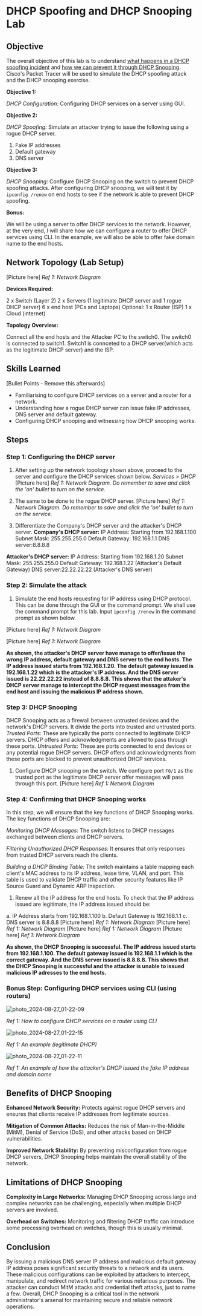 # DHCP Spoofing and DHCP Snooping Lab

## Objective

The overall objective of this lab is to understand <ins>what happens in a DHCP spoofing incident</ins> and <ins>how we can prevent it through DHCP Snooping</ins>. Cisco's Packet Tracer will be used to simulate the DHCP spoofing attack and the DHCP snooping exercise.

**Objective 1:**

_DHCP Configuration:_ Configuring DHCP services on a server using GUI.

**Objective 2:**

*DHCP Spoofing:* Simulate an attacker trying to issue the following using a rogue DHCP server.
1. Fake IP addresses
2. Default gateway
3. DNS server 

**Objective 3:**

*DHCP Snooping:* Configure DHCP Snooping on the switch to prevent DHCP spoofing attacks. After configuring DHCP snooping, we will test it by `ipconfig /renew` on end hosts to see if the network is able to prevent DHCP spoofing.


**Bonus:**

We will be using a server to offer DHCP services to the network. However, at the very end, I will share how we can configure a router to offer DHCP services using CLI. In the example, we will also be able to offer fake domain name to the end hosts.


## Network Topology (Lab Setup)
[Picture here]
*Ref 1: Network Diagram*

**Devices Required:**

2 x Switch (Layer 2)
2 x Servers (1 legitimate DHCP server and 1 rogue DHCP server)
6 x end host (PCs and Laptops)
Optional:
1 x Router (ISP)
1 x Cloud (internet)

**Topology Overview:**

Connect all the end hosts and the Attacker PC to the switch0.
The switch0 is connected to switch1.
Switch1 is connceted to a DHCP server(which acts as the legitimate DHCP server) and the ISP.


## Skills Learned
[Bullet Points - Remove this afterwards]

- Familiarising to configure DHCP services on a server and a router for a network.
- Understanding how a rogue DHCP server can issue fake IP addresses, DNS server and default gateway.
- Configuring DHCP snooping and witnessing how DHCP snooping works.



## Steps

### Step 1: Configuring the DHCP server

1. After setting up the network topology shown above, proceed to the server and configure the DHCP services shown below.
_Services_ > _DHCP_
[Picture here]
*Ref 1: Network Diagram. Do remember to save and click the 'on' bullet to turn on the service.*

2. The same to be done to the rogue DHCP server.
[Picture here]
*Ref 1: Network Diagram. Do remember to save and click the 'on' bullet to turn on the service.*

3. Differentiate the Company's DHCP server and the attacker's DHCP server.
**Company's DHCP server:**
IP Address: Starting from 192.168.1.100
Subnet Mask: 255.255.255.0
Default Gateway: 192.168.1.1
DNS server:8.8.8.8

**Attacker's DHCP server:**
IP Address: Starting from 192.168.1.20
Subnet Mask: 255.255.255.0
Default Gateway: 192.168.1.22 (Attacker's Default Gateway)
DNS server:22.22.22.22 (Attacker's DNS server)

### Step 2: Simulate the attack

1. Simulate the end hosts requesting for IP address using DHCP protocol. This can be done through the GUI or the command prompt. We shall use the command prompt for this lab. Input `ipconfig /renew` in the command prompt as shown below.

[Picture here]
*Ref 1: Network Diagram*

[Picture here]
*Ref 1: Network Diagram*

**As shown, the attacker's DHCP server have manage to offer/issue the wrong IP address, default gateway and DNS server to the end hosts. The IP address issued starts from 192.168.1.20. The default gateway issued is 192.168.1.22 which is the attacker's IP address. And the DNS server issued is 22.22.22.22 instead of 8.8.8.8. This shows that the attaker's DHCP server manage to intercept the DHCP request messages from the end host and issuing the malicious IP address shown.**

### Step 3: DHCP Snooping
DHCP Snooping acts as a firewall between untrusted devices and the network's DHCP servers. It divide the ports into trusted and untrusted ports.
_Trusted Ports:_ These are typically the ports connected to legitimate DHCP servers. DHCP offers and acknowledgments are allowed to pass through these ports.
_Untrusted Ports:_ These are ports connected to end devices or any potential rogue DHCP servers. DHCP offers and acknowledgments from these ports are blocked to prevent unauthorized DHCP services.

1. Configure DHCP snooping on the switch. We configure port `F0/1` as the trusted port as the legitimate DHCP server offer messages will pass through this port.
[Picture here]
*Ref 1: Network Diagram*

### Step 4: Confirming that DHCP Snooping works
In this step, we will ensure that the key functions of DHCP Snooping works. The key functions of DHCP Snooping are:

_Monitoring DHCP Messages:_ The switch listens to DHCP messages exchanged between clients and DHCP servers.

_Filtering Unauthorized DHCP Responses:_ It ensures that only responses from trusted DHCP servers reach the clients.

_Building a DHCP Binding Table:_ The switch maintains a table mapping each client's MAC address to its IP address, lease time, VLAN, and port. This table is used to validate DHCP traffic and other security features like IP Source Guard and Dynamic ARP Inspection.

1. Renew all the IP address for the end hosts. To check that the IP address issued are legitimate, the IP address issued should be:

a. IP Address starts from 192.168.1.100
b. Default Gateway is 192.168.1.1
c. DNS server is 8.8.8.8
[Picture here]
*Ref 1: Network Diagram*
[Picture here]
*Ref 1: Network Diagram*
[Picture here]
*Ref 1: Network Diagram*
[Picture here]
*Ref 1: Network Diagram*

**As shown, the DHCP Snooping is successful. The IP address issued starts from 192.168.1.100. The default gateway issued is 192.168.1.1 which is the correct gateway. And the DNS server issued is 8.8.8.8. This shows that the DHCP Snooping is successful and the attacker is unable to issued malicious IP adresses to the end hosts.**

### Bonus Step: Configuring DHCP services using CLI (using routers)

![photo_2024-08-27_01-22-09](https://github.com/user-attachments/assets/13e37944-a306-4986-92ad-78dee5709a0c)

*Ref 1: How to configure DHCP services on a router using CLI*

![photo_2024-08-27_01-22-15](https://github.com/user-attachments/assets/5c221973-9812-470f-b5fc-7db6e534367e)

*Ref 1: An example (legitimate DHCP)*

![photo_2024-08-27_01-22-11](https://github.com/user-attachments/assets/1e563aba-0fa0-4778-bbb8-683250b40572)

*Ref 1: An example of how the attacker's DHCP issued the fake IP address and domain name*

## Benefits of DHCP Snooping

**Enhanced Network Security:** Protects against rogue DHCP servers and ensures that clients receive IP addresses from legitimate sources.

**Mitigation of Common Attacks:** Reduces the risk of Man-in-the-Middle (MitM), Denial of Service (DoS), and other attacks based on DHCP vulnerabilities.

**Improved Network Stability:** By preventing misconfiguration from rogue DHCP servers, DHCP Snooping helps maintain the overall stability of the network.

## Limitations of DHCP Snooping

**Complexity in Large Networks:** Managing DHCP Snooping across large and complex networks can be challenging, especially when multiple DHCP servers are involved.

**Overhead on Switches:** Monitoring and filtering DHCP traffic can introduce some processing overhead on switches, though this is usually minimal.

## Conclusion
By issuing a malicious DNS server IP address and malicious default gateway IP address poses significant security threats to a network and its users. These malicious configurations can be exploited by attackers to intercept, manipulate, and redirect network traffic for various nefarious purposes. The attacker can conduct MitM attacks and credential theft attacks, just to name a few.
Overall, DHCP Snooping is a critical tool in the network administrator's arsenal for maintaining secure and reliable network operations.
